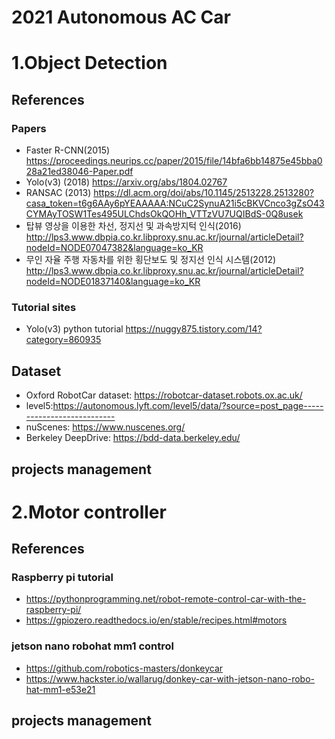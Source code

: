 # 2021 Autonomous AC Car

# 1.Object Detection
## References
### Papers
- Faster R-CNN(2015) https://proceedings.neurips.cc/paper/2015/file/14bfa6bb14875e45bba028a21ed38046-Paper.pdf
- Yolo(v3) (2018) https://arxiv.org/abs/1804.02767
- RANSAC (2013) https://dl.acm.org/doi/abs/10.1145/2513228.2513280?casa_token=t6g6AAy6pYEAAAAA:NCuC2SynuA21i5cBKVCnco3gZsO43CYMAyTOSW1Tes495ULChdsOkQOHh_VTTzVU7UQIBdS-0Q8usek
- 탑뷰 영상을 이용한 차선, 정지선 및 과속방지턱 인식(2016) http://lps3.www.dbpia.co.kr.libproxy.snu.ac.kr/journal/articleDetail?nodeId=NODE07047382&language=ko_KR
- 무인 자율 주행 자동차를 위한 횡단보도 및 정지선 인식 시스템(2012) http://lps3.www.dbpia.co.kr.libproxy.snu.ac.kr/journal/articleDetail?nodeId=NODE01837140&language=ko_KR

### Tutorial sites
- Yolo(v3) python tutorial https://nuggy875.tistory.com/14?category=860935

## Dataset
- Oxford RobotCar dataset: https://robotcar-dataset.robots.ox.ac.uk/
- level5:https://autonomous.lyft.com/level5/data/?source=post_page---------------------------
- nuScenes: https://www.nuscenes.org/
- Berkeley DeepDrive: https://bdd-data.berkeley.edu/

## projects management

# 2.Motor controller
## References
### Raspberry pi tutorial 
- https://pythonprogramming.net/robot-remote-control-car-with-the-raspberry-pi/
- https://gpiozero.readthedocs.io/en/stable/recipes.html#motors
### jetson nano robohat mm1 control
- https://github.com/robotics-masters/donkeycar
- https://www.hackster.io/wallarug/donkey-car-with-jetson-nano-robo-hat-mm1-e53e21

## projects management
